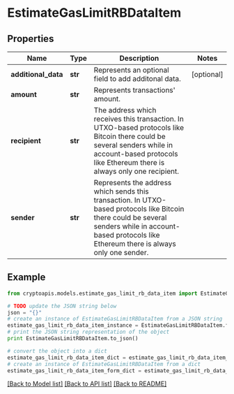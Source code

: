 # EstimateGasLimitRBDataItem


## Properties
Name | Type | Description | Notes
------------ | ------------- | ------------- | -------------
**additional_data** | **str** | Represents an optional field to add additonal data. | [optional] 
**amount** | **str** | Represents transactions&#39; amount. | 
**recipient** | **str** | The address which receives this transaction. In UTXO-based protocols like Bitcoin there could be several senders while in account-based protocols like Ethereum there is always only one recipient. | 
**sender** | **str** | Represents the address which sends this transaction. In UTXO-based protocols like Bitcoin there could be several senders while in account-based protocols like Ethereum there is always only one sender. | 

## Example

```python
from cryptoapis.models.estimate_gas_limit_rb_data_item import EstimateGasLimitRBDataItem

# TODO update the JSON string below
json = "{}"
# create an instance of EstimateGasLimitRBDataItem from a JSON string
estimate_gas_limit_rb_data_item_instance = EstimateGasLimitRBDataItem.from_json(json)
# print the JSON string representation of the object
print EstimateGasLimitRBDataItem.to_json()

# convert the object into a dict
estimate_gas_limit_rb_data_item_dict = estimate_gas_limit_rb_data_item_instance.to_dict()
# create an instance of EstimateGasLimitRBDataItem from a dict
estimate_gas_limit_rb_data_item_form_dict = estimate_gas_limit_rb_data_item.from_dict(estimate_gas_limit_rb_data_item_dict)
```
[[Back to Model list]](../README.md#documentation-for-models) [[Back to API list]](../README.md#documentation-for-api-endpoints) [[Back to README]](../README.md)


